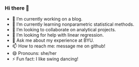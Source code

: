 ### Hi there 👋

- 🔭 I’m currently working on a blog.
- 🌱 I’m currently learning nonparametric statistical methods.
- 👯 I’m looking to collaborate on analytical projects.
- 🤔 I’m looking for help with linear regression.
- 💬 Ask me about my experience at BYU.
- 📫 How to reach me: message me on github!
- 😄 Pronouns: she/her
- ⚡ Fun fact: I like swing dancing!


